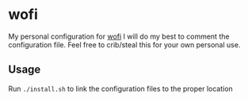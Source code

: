 # wofi

My personal configuration for [wofi](https://github.com/mikn/wofi)
I will do my best to comment the configuration file. Feel free to crib/steal this for your own personal use.

## Usage

Run `./install.sh` to link the configuration files to the proper location
